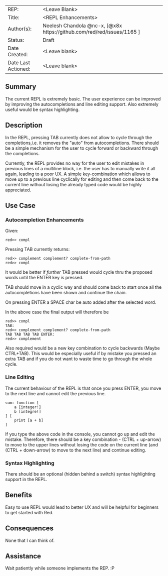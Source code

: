 <table>
  <tr>
    <td>REP:</td>
    <td>&lt;Leave Blank&gt;</td>
  </tr>
  <tr>
    <td>Title:</td>
    <td>&lt;REPL Enhancements&gt;</td>
  </tr>
  <tr>
    <td>Author(s):</td>
    <td>Neelesh Chandola @nc-x, [@x8x https://github.com/red/red/issues/1165 ]</td>
  </tr>
  <tr>
    <td>Status:</td>
    <td>Draft</td>
  </tr>
  <tr>
    <td>Date Created:</td>
    <td>&lt;Leave blank&gt;</td>
  </tr>
  <tr>
    <td>Date Last Actioned:</td>
    <td>&lt;Leave blank&gt;</td>
  </tr>
</table>

## Summary

The current REPL is extremely basic. The user experience can be improved by improving the autocompletions and line editing support. Also extremely useful would be syntax highlighting.

## Description

In the REPL, pressing TAB currently does not allow to cycle through the completions,i.e. it removes the "auto" from autocompletions. There should be a simple mechanism for the user to cycle forward or backward through the completions.

Currently, the REPL provides no way for the user to edit mistakes in previous lines of a multiline block, i.e. the user has to manually write it all again, leading to a poor UX. A simple key-combination which allows to move up to a previous line cyclically for editing and then come back to the current line without losing the already typed code would be highly appreciated.

## Use Case 

### Autocompletion Enhancements

Given:

```red>> compl```

Pressing TAB currently returns:

```
red>> complement complement? complete-from-path 
red>> compl
```

It would be better if *further* TAB pressed would cycle thru the proposed words until the ENTER key is pressed.

TAB should move in a cyclic way and should come back to start once all the autocompletions have been shown and continue the chain.

On pressing ENTER a SPACE char be auto added after the selected word.

In the above case the final output will therefore be 

```
red>> compl
TAB:
red>> complement complement? complete-from-path 
TAB TAB TAB TAB ENTER:
red>> complement 
```

Also required would be a new key combination to cycle backwards (Maybe CTRL+TAB). This would be especially useful if by mistake you pressed an extra TAB and if you do not want to waste time to go through the whole cycle.

### Line Editing 

The current behaviour of the REPL is that once you press ENTER, you move to the next line and cannot edit the previous line.

```
sum: function [
    a [integer!]
    b [integre!]
] [
    print [a + b]
]
```

If you type the above code in the console, you cannot go up and edit the mistake.
Therefore, there should be a key combination - (CTRL + up-arrow) to move to the upper lines without losing the code on the current line (and (CTRL + down-arrow) to move to the next line) and continue editing.

### Syntax Highlighting

There should be an optional (hidden behind a switch) syntax highlighting support in the REPL.

## Benefits

Easy to use REPL would lead to better UX and will be helpful for beginners to get started with Red.

## Consequences

None that I can think of.

## Assistance

Wait patiently while someone implements the REP. :P